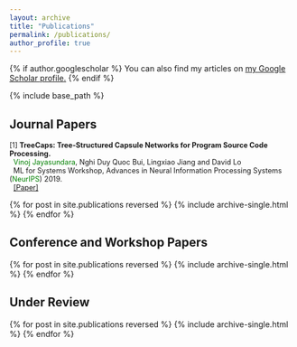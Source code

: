 ```yaml
---
layout: archive
title: "Publications"
permalink: /publications/
author_profile: true
---
```


{% if author.googlescholar %}
  You can also find my articles on <u><a href="{{author.googlescholar}}">my Google Scholar profile</a>.</u>
{% endif %}

{% include base_path %}

## **Journal Papers**

<!-- <img style="float: left;" src="/images/cvpr.jpg" width="25%">  -->
<span style="font-size:0.9em;text-align: justify"> [1] <b>TreeCaps: Tree-Structured Capsule Networks for Program Source Code Processing.</b><br />
  &nbsp; <span style="color:green">Vinoj Jayasundara</span>, Nghi Duy Quoc Bui, Lingxiao Jiang and David Lo <br />
 &nbsp; ML for Systems Workshop, Advances in Neural Information Processing Systems (<span style="color:green">NeurIPS</span>) 2019. <br/>
   &nbsp; <a href="https://arxiv.org/pdf/1910.12306.pdf">[Paper]</a></span>

{% for post in site.publications reversed %}
  {% include archive-single.html %}
{% endfor %}

## **Conference and Workshop Papers**

{% for post in site.publications reversed %}
  {% include archive-single.html %}
{% endfor %}

## **Under Review**

{% for post in site.publications reversed %}
  {% include archive-single.html %}
{% endfor %}
